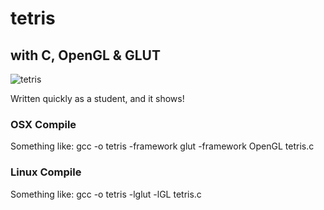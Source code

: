 tetris
=========

## with C, OpenGL & GLUT

![tetris](https://github.com/vichou/tetris/raw/master/screenshots/tetris-1.png)

Written quickly as a student, and it shows!

### OSX Compile 
Something like: gcc -o tetris -framework glut -framework OpenGL tetris.c

### Linux Compile 
Something like: gcc -o tetris -lglut -lGL tetris.c

